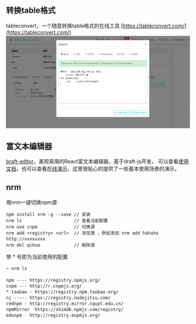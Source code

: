 ## 转换table格式
tableconvert，一个随意转换table格式的在线工具
[https://tableconvert.com/](https://tableconvert.com/)
![tabel_convert](./imgs/tabel_convert.png)

## 富文本编辑器
[braft-editor](https://github.com/margox/braft-editor)，美观易用的React富文本编辑器，基于draft-js开发，
可以查看[使用文档](https://www.yuque.com/braft-editor/be)，也可以查看[在线演示](https://braft.margox.cn/demos/basic)，这里很贴心的提供了一些基本使用场景的演示。

## nrm
用nrm一键切换npm源

    npm install nrm -g --save // 安装 
    nrm ls                    // 查看当前配置
    nrm use cnpm              // 切换源
    nrm add <registry> <url>  // 添加源 ，例如添加 nrm add hahaha  http://xxxxxxxx
    nrm del qihoo             // 删除源

带 * 号即为当前使用的配置

    ~ nrm ls

    npm ---- https://registry.npmjs.org/
    cnpm --- http://r.cnpmjs.org/
    * taobao - https://registry.npm.taobao.org/
    nj ----- https://registry.nodejitsu.com/
    rednpm - http://registry.mirror.cqupt.edu.cn/
    npmMirror  https://skimdb.npmjs.com/registry/
    edunpm - http://registry.enpmjs.org/






